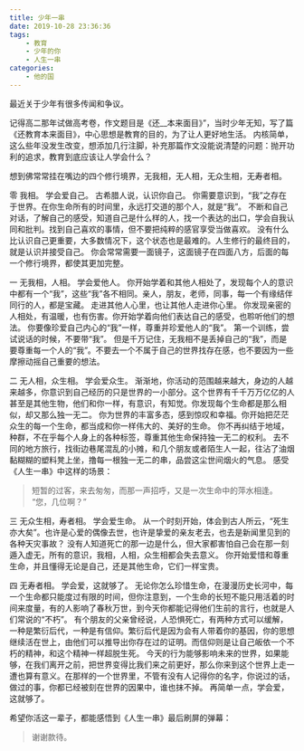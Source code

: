 ```yaml
---
title: 少年一串
date: 2019-10-28 23:36:36
tags:
    - 教育
    - 少年的你
    - 人生一串
categories:
    - 他的国
---
```

最近关于少年有很多传闻和争议。

<!-- more -->

记得高二那年试做高考卷，作文题目是《还__本来面目》”，当时少年无知，写了篇《还教育本来面目》，中心思想是教育的目的，为了让人更好地生活。
内核简单，这么些年没发生改变，想添加几行注脚，补充那篇作文没能说清楚的问题：抛开功利的追求，教育到底应该让人学会什么？

想到佛常常挂在嘴边的四个修行境界，无我相，无人相，无众生相，无寿者相。

零 我相。
学会爱自己。
古希腊人说，认识你自己。
你需要意识到，“我”之存在于世界。在你生命所有的时间里，永远打交道的那个人，就是“我”。
不断和自己对话，了解自己的感受，知道自己是什么样的人，找一个表达的出口，学会自我认同和批判。找到自己喜欢的事情，但不要把纯粹的感官享受当做喜欢。
没有什么比认识自己更重要，大多数情况下，这个状态也是最难的。人生修行的最终目的，就是认识并接受自己。
你会常常需要一面镜子，这面镜子在四面八方，后面的每一个修行境界，都使其更加完整。

一 无我相，人相。
学会爱他人。
你开始学着和其他人相处了，发现每个人的意识中都有一个“我”，这些“我”各不相同。亲人，朋友，老师，同事，每一个有缘结伴同行的人，都是宝藏。
走进其他人心里，也让其他人走进你心里。
你发现亲密的人相处，有温暖，也有伤害。你开始学着向他们表达自己的感受，也聆听他们的想法。
你要像珍爱自己内心的“我”一样，尊重并珍爱他人的“我”。
第一个训练，尝试说话的时候，不要带“我”。
但是千万记住，无我相不是丢掉自己的“我”，而是要尊重每一个人的“我”。不要去一个不属于自己的世界找存在感，也不要因为一些摩擦动摇自己重要的想法。

二 无人相，众生相。
学会爱众生。
渐渐地，你活动的范围越来越大，身边的人越来越多，你意识到自己经历的只是世界的一小部分。这个世界有千千万万亿亿的人甚至是其他生物，他们和你一样，有意识，有知觉。你发现每个生命都是那么相似，却又那么独一无二。
你为世界的丰富多态，感到惊叹和幸福。你开始把茫茫众生的每一个生命，都当成和你一样伟大的、美好的生命。
你不再纠结于地域，种群，不在乎每个人身上的各种标签，尊重其他生命保持独一无二的权利。
去不同的地方旅行，找街边巷尾混乱的小摊，和几个朋友或者陌生人一起，往沾了油烟黏糊糊的塑料凳上坐，撸每一根独一无二的串，品尝这尘世间烟火的气息。
感受《人生一串》中这样的场景：
> 短暂的过客，来去匆匆，而那一声招呼，又是一次生命中的萍水相逢。
> “您，几位啊？”

三 无众生相，寿者相。
学会爱生命。
从一个时刻开始，体会到古人所云，“死生亦大矣”。也许是心爱的偶像去世，也许是挚爱的亲友老去，也去是新闻里见到的各种天灾事故？
没有人知道死亡的那一边是什么，但大家都害怕自己会在那一刻遁入虚无，所有的意识，我相，人相，众生相都会失去意义。
你开始爱惜和尊重生命，并且懂得无论是自己，还是其他生命，它们一样宝贵。

四 无寿者相。
学会爱，这就够了。
无论你怎么珍惜生命，在漫漫历史长河中，每一个生命都只能度过有限的时间，但你注意到，一个生命的长短不能只用活着的时间来度量，有的人影响了春秋万世，到今天你都能记得他们生前的言行，也就是人们常说的“不朽”。
有个朋友的父亲曾经说，人恐惧死亡，有两种方式可以缓解，一种是繁衍后代，一种是有信仰。繁衍后代是因为会有人带着你的基因，你的思想继续活在世上，由他们可以推导出你存在过的证明。而信仰则是让自己皈依一个不朽的精神，和这个精神一样超脱生死。
今天的行为能够影响未来的世界，如果能够，在我们离开之前，把世界变得比我们来之前更好，那么你来到这个世界上走一遭也算有意义。在那样的一个世界里，不管有没有人记得你的名字，你说过的话，做过的事，你都已经被刻在世界的因果中，谁也抹不掉。
再简单一点，学会爱，这就够了。

希望你活这一辈子，都能感悟到《人生一串》最后刷屏的弹幕：
> 谢谢款待。